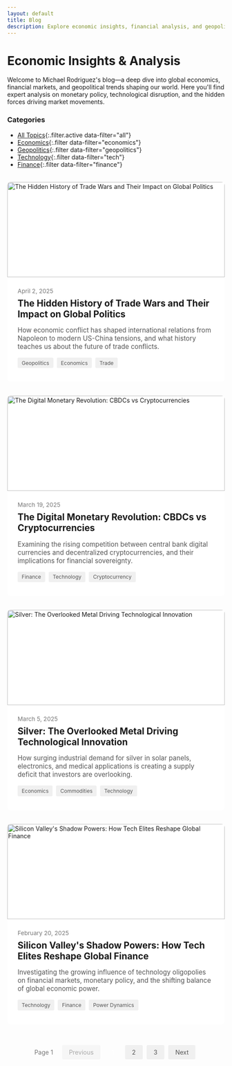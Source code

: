 ```yaml
---
layout: default
title: Blog
description: Explore economic insights, financial analysis, and geopolitical commentary from economist Michael Rodriguez. Analysis of global markets, tech disruption, and monetary policy.
---
```


# Economic Insights & Analysis

Welcome to Michael Rodriguez's blog—a deep dive into global economics, financial markets, and geopolitical trends shaping our world. Here you'll find expert analysis on monetary policy, technological disruption, and the hidden forces driving market movements.

### Categories
- [All Topics](#){:.filter.active data-filter="all"}
- [Economics](#){:.filter data-filter="economics"}
- [Geopolitics](#){:.filter data-filter="geopolitics"}
- [Technology](#){:.filter data-filter="tech"}
- [Finance](#){:.filter data-filter="finance"}

<div class="blog-grid" markdown="0">
  <!-- Article 1 -->
  <article class="blog-card" data-category="geopolitics economics">
    <a href="{{ site.baseurl }}blog/weaponized-economy-analysis" class="blog-card-link">
      <div class="blog-image">
        <img src="{{ site.baseurl }}assets/images/blog/weaponized-economy-analysis.jpg" alt="The Hidden History of Trade Wars and Their Impact on Global Politics">
      </div>
      <div class="blog-content">
        <span class="blog-date">April 2, 2025</span>
        <h2>The Hidden History of Trade Wars and Their Impact on Global Politics</h2>
        <p>How economic conflict has shaped international relations from Napoleon to modern US-China tensions, and what history teaches us about the future of trade conflicts.</p>
        <div class="blog-tags">
          <span class="tag">Geopolitics</span>
          <span class="tag">Economics</span>
          <span class="tag">Trade</span>
        </div>
      </div>
    </a>
  </article>
  
  <!-- Article 2 -->
  <article class="blog-card" data-category="finance tech">
    <a href="{{ site.baseurl }}blog/digital-monetary-revolution" class="blog-card-link">
      <div class="blog-image">
        <img src="{{ site.baseurl }}assets/images/blog/digital-monetary-revolution.jpg" alt="The Digital Monetary Revolution: CBDCs vs Cryptocurrencies">
      </div>
      <div class="blog-content">
        <span class="blog-date">March 19, 2025</span>
        <h2>The Digital Monetary Revolution: CBDCs vs Cryptocurrencies</h2>
        <p>Examining the rising competition between central bank digital currencies and decentralized cryptocurrencies, and their implications for financial sovereignty.</p>
        <div class="blog-tags">
          <span class="tag">Finance</span>
          <span class="tag">Technology</span>
          <span class="tag">Cryptocurrency</span>
        </div>
      </div>
    </a>
  </article>
  
  <!-- Article 3 -->
  <article class="blog-card" data-category="economics">
    <a href="{{ site.baseurl }}blog/silver-industrial-demand" class="blog-card-link">
      <div class="blog-image">
        <img src="{{ site.baseurl }}assets/images/blog/silver-industrial-demand.jpg" alt="Silver: The Overlooked Metal Driving Technological Innovation">
      </div>
      <div class="blog-content">
        <span class="blog-date">March 5, 2025</span>
        <h2>Silver: The Overlooked Metal Driving Technological Innovation</h2>
        <p>How surging industrial demand for silver in solar panels, electronics, and medical applications is creating a supply deficit that investors are overlooking.</p>
        <div class="blog-tags">
          <span class="tag">Economics</span>
          <span class="tag">Commodities</span>
          <span class="tag">Technology</span>
        </div>
      </div>
    </a>
  </article>
  
  <!-- Article 4 -->
  <article class="blog-card" data-category="tech finance">
    <a href="{{ site.baseurl }}blog/tech-oligopoly-power" class="blog-card-link">
      <div class="blog-image">
        <img src="{{ site.baseurl }}assets/images/blog/tech-oligopoly-power.jpg" alt="Silicon Valley's Shadow Powers: How Tech Elites Reshape Global Finance">
      </div>
      <div class="blog-content">
        <span class="blog-date">February 20, 2025</span>
        <h2>Silicon Valley's Shadow Powers: How Tech Elites Reshape Global Finance</h2>
        <p>Investigating the growing influence of technology oligopolies on financial markets, monetary policy, and the shifting balance of global economic power.</p>
        <div class="blog-tags">
          <span class="tag">Technology</span>
          <span class="tag">Finance</span>
          <span class="tag">Power Dynamics</span>
        </div>
      </div>
    </a>
  </article>
</div>

<div class="pagination" markdown="0">
  <span class="current-page">Page 1</span>
  <a href="#" class="page-number disabled">Previous</a>
  <a href="#" class="page-number active">1</a>
  <a href="#" class="page-number">2</a>
  <a href="#" class="page-number">3</a>
  <a href="#" class="page-number">Next</a>
</div>

<style>
  .lead {
    font-size: 1.2rem;
    line-height: 1.6;
    color: #555;
    margin-bottom: 2rem;
  }
  
  .blog-filters {
    margin-bottom: 2rem;
  }
  
  .filter-list {
    display: flex;
    flex-wrap: wrap;
    list-style: none;
    padding: 0;
    margin: 0;
  }
  
  .filter-list li {
    margin-right: 1rem;
    margin-bottom: 0.5rem;
  }
  
  .filter {
    display: inline-block;
    padding: 0.4rem 1rem;
    border-radius: 3px;
    background-color: #f0f0f0;
    color: #555;
    text-decoration: none;
    transition: all 0.3s ease;
  }
  
  .filter:hover, .filter.active {
    background-color: var(--primary-color);
    color: white;
  }
  
  .blog-grid {
    display: grid;
    grid-template-columns: repeat(auto-fill, minmax(350px, 1fr));
    gap: 2rem;
    margin-top: 2rem;
  }
  
  .blog-card {
    border: 1px solid var(--border-color);
    border-radius: 8px;
    overflow: hidden;
    transition: transform 0.3s, box-shadow 0.3s;
    background-color: white;
  }
  
  .blog-card:hover {
    transform: translateY(-5px);
    box-shadow: 0 10px 25px rgba(0,0,0,0.1);
  }
  
  .blog-card-link {
    text-decoration: none;
    color: inherit;
    display: block;
  }
  
  .blog-image {
    height: 220px;
    overflow: hidden;
  }
  
  .blog-image img {
    width: 100%;
    height: 100%;
    object-fit: cover;
    transition: transform 0.5s;
  }
  
  .blog-card:hover .blog-image img {
    transform: scale(1.05);
  }
  
  .blog-content {
    padding: 1.5rem;
  }
  
  .blog-date {
    display: block;
    font-size: 0.85rem;
    color: #777;
    margin-bottom: 0.5rem;
  }
  
  .blog-card h2 {
    font-size: 1.3rem;
    margin-top: 0;
    margin-bottom: 0.75rem;
    color: var(--primary-color);
  }
  
  .blog-card p {
    font-size: 0.95rem;
    color: #555;
    margin-bottom: 1rem;
  }
  
  .blog-tags {
    display: flex;
    flex-wrap: wrap;
  }
  
  .tag {
    display: inline-block;
    background-color: #f0f0f0;
    color: #555;
    padding: 0.3rem 0.6rem;
    border-radius: 3px;
    font-size: 0.75rem;
    margin-right: 0.5rem;
    margin-bottom: 0.5rem;
  }
  
  .pagination {
    margin-top: 3rem;
    display: flex;
    justify-content: center;
    align-items: center;
  }
  
  .page-number {
    display: inline-block;
    padding: 0.5rem 1rem;
    margin: 0 0.3rem;
    border-radius: 3px;
    background-color: #f0f0f0;
    color: #555;
    text-decoration: none;
    transition: all 0.3s ease;
  }
  
  .page-number.active {
    background-color: var(--primary-color);
    color: white;
  }
  
  .page-number.disabled {
    opacity: 0.5;
    cursor: not-allowed;
  }
  
  .current-page {
    margin-right: 1rem;
    color: #777;
  }
  
  @media (max-width: 768px) {
    .blog-grid {
      grid-template-columns: 1fr;
    }
    
    .filter-list {
      flex-direction: column;
    }
    
    .filter-list li {
      margin-bottom: 0.5rem;
      margin-right: 0;
    }
  }
</style>

<script>
  document.addEventListener('DOMContentLoaded', function() {
    const filters = document.querySelectorAll('.filter');
    const blogCards = document.querySelectorAll('.blog-card');
    
    filters.forEach(filter => {
      filter.addEventListener('click', function(e) {
        e.preventDefault();
        
        // Remove active class from all filters
        filters.forEach(f => f.classList.remove('active'));
        
        // Add active class to clicked filter
        this.classList.add('active');
        
        const filterValue = this.getAttribute('data-filter');
        
        // Show/hide blog cards based on category
        blogCards.forEach(card => {
          if (filterValue === 'all') {
            card.style.display = 'block';
          } else {
            const categories = card.getAttribute('data-category').split(' ');
            if (categories.includes(filterValue)) {
              card.style.display = 'block';
            } else {
              card.style.display = 'none';
            }
          }
        });
      });
    });
  });
</script>
